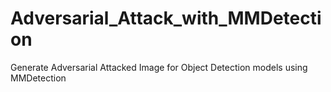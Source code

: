 # Adversarial_Attack_with_MMDetection
Generate Adversarial Attacked Image for Object Detection models using MMDetection
